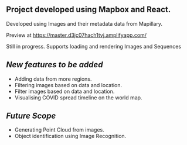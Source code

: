 ## Project developed using Mapbox and React.
 Developed using Images and their metadata data from Mapillary.
 
 Preview at https://master.d3jc07hach1tvj.amplifyapp.com/

 Still in progress. Supports loading and rendering Images and Sequences

## *New features to be added* 
- Adding data from more regions.
- Filtering images based on data and location.
- Filter images based on data and location.
- Visualising COVID spread timeline on the world map.

## *Future Scope*
- Generating Point Cloud from images.
- Object identification using Image Recognition.
